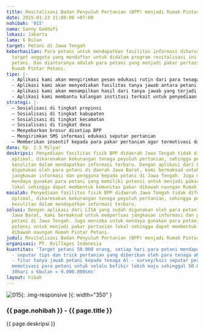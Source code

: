 ```yaml
---
title: Revitalisasi Badan Penyuluh Pertanian (BPP) menjadi Rumah Pintar Petani
date: 2015-01-23 11:08:00 +07:00
nohibah: '015'
nama: Sanny Gaddafi
lokasi: Jakarta
lama: 6 Bulan
target: Petani di Jawa Tengah
keberhasilan: Para petani untuk mendapatkan fasilitas informasi diharuskan mendaftar,
  target anggota yang mendaftar untuk didalam program revitalisasi ini sebanyak 50.000
  petani. Dan diantaranya adalah para petani yang menjadi pakar pertanian lokal di
  Rumah Pintar Petani.
tipe: |-
  - Aplikasi kami akan mengirimkan pesan edukasi rutin dari para tenaga ahli setiap harinya kepada para petani yang menjadi anggota
  - Aplikasi kami akan menyediakan fasilitas tanya jawab antara petani dengan tenaga ahli
  - Aplikasi kami akan menampilkan hasil dari tanya jawab yang terjadi di media internet sehingga dapat diproses oleh kalangan pertanian, edukasi dan bisnis terkait
  - Aplikasi kami membantu kalangan institusi terkait untuk penyediaan data riset
strategi: |-
  – Sosialisasi di tingkat propinsi
  – Sosialisasi di tingkat kabupaten
  – Sosialisasi di tingkat kecamatan
  – Sosialisasi di tingkat desa
  – Menyebarkan brosur disetiap BPP
  – Mengirimkan SMS informasi edukasi seputar pertanian
  – Memberikan insentif kepada para pakar pertanian agar termotivasi dalam menjawab semua pertanyaan yang masuk dari petani
dana: Rp. 2.5 Milyar
deskripsi: Penyediaan fasilitas fisik BPP didaerah Jawa Tengah tidak difungsikan secara
  optimal, dikarenakan kekurangan tenaga peyuluh pertanian, sehingga petani mengalami
  kesulitan dalam mendapatkan informasi terbaru. Dengan aplikasi dari LISA yang sudah
  digunakan oleh para petani di daerah Jawa Barat, kami bermaksud untuk memperluas
  jangkauan informasi dan pengguna kepada petani di Jawa Tengah. Juga mencoba untuk
  mendaya gunakan para petani yang memiliki potensi untuk menjadi pakar pertanian
  lokal sehingga dapat membentuk komunitas pakar dibawah naungan Rumah Pintar Petani.
masalah: Penyediaan fasilitas fisik BPP didaerah Jawa Tengah tidak difungsikan secara
  optimal, dikarenakan kekurangan tenaga peyuluh pertanian, sehingga petani mengalami
  kesulitan dalam mendapatkan informasi terbaru.
solusi: Dengan aplikasi dari LISA yang sudah digunakan oleh para petani di daerah
  Jawa Barat, kami bermaksud untuk memperluas jangkauan informasi dan pengguna kepada
  petani di Jawa Tengah. Juga mencoba untuk mendaya gunakan para petani yang memiliki
  potensi untuk menjadi pakar pertanian lokal sehingga dapat membentuk komunitas pakar
  dibawah naungan Rumah Pintar Petani.
judul: Revitalisasi Badan Penyuluh Pertanian (BPP) menjadi Rumah Pintar Petani
organisasi: PT. 8villages Indonesia
kuantitas: 'Target petani 50.000 orang, setiap hari para petani mendapatkan SMS berisi:
  - seputar tips dan trick pertanian yang diberikan oleh para tenaga ahli di Universitas
  - fitur tanya jawab petani kepada tenaga Al - survey/kuis seputar pertanian untuk
  memotivasi para petani untuk selalu befikir lebih maju sehinggal 50.000petani x
  30hari x 6bulan = 9.000.000sms'
layout: hibah
---
```


![015](/static/img/hibahcms/015.png){: .img-responsive }{: width="350" }

### {{ page.nohibah }} - {{ page.title }}

{{ page.deskripsi }}
